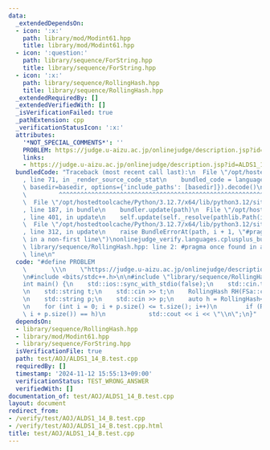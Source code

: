 ```yaml
---
data:
  _extendedDependsOn:
  - icon: ':x:'
    path: library/mod/Modint61.hpp
    title: library/mod/Modint61.hpp
  - icon: ':question:'
    path: library/sequence/ForString.hpp
    title: library/sequence/ForString.hpp
  - icon: ':x:'
    path: library/sequence/RollingHash.hpp
    title: library/sequence/RollingHash.hpp
  _extendedRequiredBy: []
  _extendedVerifiedWith: []
  _isVerificationFailed: true
  _pathExtension: cpp
  _verificationStatusIcon: ':x:'
  attributes:
    '*NOT_SPECIAL_COMMENTS*': ''
    PROBLEM: https://judge.u-aizu.ac.jp/onlinejudge/description.jsp?id=ALDS1_14_B
    links:
    - https://judge.u-aizu.ac.jp/onlinejudge/description.jsp?id=ALDS1_14_B
  bundledCode: "Traceback (most recent call last):\n  File \"/opt/hostedtoolcache/Python/3.12.7/x64/lib/python3.12/site-packages/onlinejudge_verify/documentation/build.py\"\
    , line 71, in _render_source_code_stat\n    bundled_code = language.bundle(stat.path,\
    \ basedir=basedir, options={'include_paths': [basedir]}).decode()\n          \
    \         ^^^^^^^^^^^^^^^^^^^^^^^^^^^^^^^^^^^^^^^^^^^^^^^^^^^^^^^^^^^^^^^^^^^^^^^^^^^^^^^^^\n\
    \  File \"/opt/hostedtoolcache/Python/3.12.7/x64/lib/python3.12/site-packages/onlinejudge_verify/languages/cplusplus.py\"\
    , line 187, in bundle\n    bundler.update(path)\n  File \"/opt/hostedtoolcache/Python/3.12.7/x64/lib/python3.12/site-packages/onlinejudge_verify/languages/cplusplus_bundle.py\"\
    , line 401, in update\n    self.update(self._resolve(pathlib.Path(included), included_from=path))\n\
    \  File \"/opt/hostedtoolcache/Python/3.12.7/x64/lib/python3.12/site-packages/onlinejudge_verify/languages/cplusplus_bundle.py\"\
    , line 312, in update\n    raise BundleErrorAt(path, i + 1, \"#pragma once found\
    \ in a non-first line\")\nonlinejudge_verify.languages.cplusplus_bundle.BundleErrorAt:\
    \ library/sequence/RollingHash.hpp: line 2: #pragma once found in a non-first\
    \ line\n"
  code: "#define PROBLEM                                                         \
    \       \\\n    \"https://judge.u-aizu.ac.jp/onlinejudge/description.jsp?id=ALDS1_14_B\"\
    \n#include <bits/stdc++.h>\n\n#include \"library/sequence/RollingHash.hpp\"\n\n\
    int main() {\n    std::ios::sync_with_stdio(false);\n    std::cin.tie(nullptr);\n\
    \n    std::string t;\n    std::cin >> t;\n    RollingHash RH(FSa::change(t));\n\
    \n    std::string p;\n    std::cin >> p;\n    auto h = RollingHash<char>::full_hash(FSa::change(p));\n\
    \n    for (int i = 0; i + p.size() <= t.size(); i++)\n        if (RH.get_hash(i,\
    \ i + p.size()) == h)\n            std::cout << i << \"\\n\";\n}"
  dependsOn:
  - library/sequence/RollingHash.hpp
  - library/mod/Modint61.hpp
  - library/sequence/ForString.hpp
  isVerificationFile: true
  path: test/AOJ/ALDS1_14_B.test.cpp
  requiredBy: []
  timestamp: '2024-11-12 15:55:13+09:00'
  verificationStatus: TEST_WRONG_ANSWER
  verifiedWith: []
documentation_of: test/AOJ/ALDS1_14_B.test.cpp
layout: document
redirect_from:
- /verify/test/AOJ/ALDS1_14_B.test.cpp
- /verify/test/AOJ/ALDS1_14_B.test.cpp.html
title: test/AOJ/ALDS1_14_B.test.cpp
---
```

